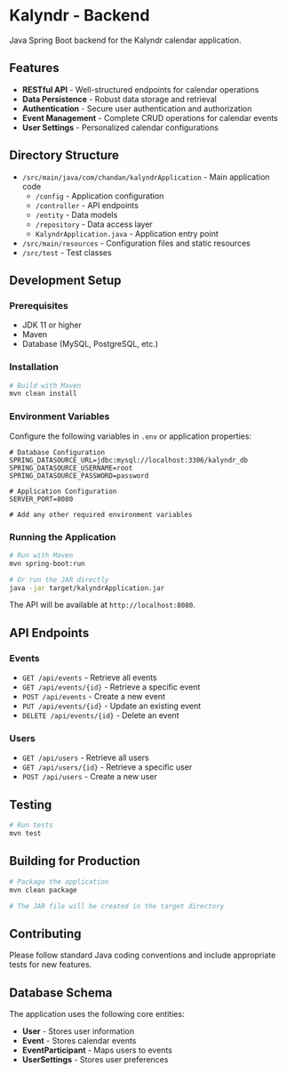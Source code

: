 # Kalyndr - Backend

Java Spring Boot backend for the Kalyndr calendar application.

## Features

- **RESTful API** - Well-structured endpoints for calendar operations
- **Data Persistence** - Robust data storage and retrieval
- **Authentication** - Secure user authentication and authorization
- **Event Management** - Complete CRUD operations for calendar events
- **User Settings** - Personalized calendar configurations

## Directory Structure

- `/src/main/java/com/chandan/kalyndrApplication` - Main application code
  - `/config` - Application configuration
  - `/controller` - API endpoints
  - `/entity` - Data models
  - `/repository` - Data access layer
  - `KalyndrApplication.java` - Application entry point
- `/src/main/resources` - Configuration files and static resources
- `/src/test` - Test classes

## Development Setup

### Prerequisites
- JDK 11 or higher
- Maven
- Database (MySQL, PostgreSQL, etc.)

### Installation

```bash
# Build with Maven
mvn clean install
```

### Environment Variables

Configure the following variables in `.env` or application properties:

```
# Database Configuration
SPRING_DATASOURCE_URL=jdbc:mysql://localhost:3306/kalyndr_db
SPRING_DATASOURCE_USERNAME=root
SPRING_DATASOURCE_PASSWORD=password

# Application Configuration
SERVER_PORT=8080

# Add any other required environment variables
```

### Running the Application

```bash
# Run with Maven
mvn spring-boot:run

# Or run the JAR directly
java -jar target/kalyndrApplication.jar
```

The API will be available at `http://localhost:8080`.

## API Endpoints

### Events
- `GET /api/events` - Retrieve all events
- `GET /api/events/{id}` - Retrieve a specific event
- `POST /api/events` - Create a new event
- `PUT /api/events/{id}` - Update an existing event
- `DELETE /api/events/{id}` - Delete an event

### Users
- `GET /api/users` - Retrieve all users
- `GET /api/users/{id}` - Retrieve a specific user
- `POST /api/users` - Create a new user

## Testing

```bash
# Run tests
mvn test
```

## Building for Production

```bash
# Package the application
mvn clean package

# The JAR file will be created in the target directory
```

## Contributing

Please follow standard Java coding conventions and include appropriate tests for new features.

## Database Schema

The application uses the following core entities:

- **User** - Stores user information
- **Event** - Stores calendar events
- **EventParticipant** - Maps users to events
- **UserSettings** - Stores user preferences